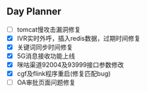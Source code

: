 ## Day Planner
- [ ] tomcat慢攻击漏洞修复
- [x]  IVR实时外呼，插入redis数据，过期时间修复
- [x] 关键词同步时间修复
- [x] 5G消息接收功能上线
- [x] 咪咕渠道92004及93999接口参数修改
- [x] cgf及flink程序重启(修复匹配bug)
- [ ] OA审批页面问题修复